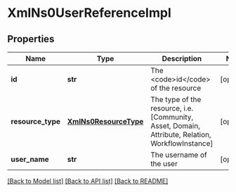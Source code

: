 # XmlNs0UserReferenceImpl

## Properties
Name | Type | Description | Notes
------------ | ------------- | ------------- | -------------
**id** | **str** | The &lt;code&gt;id&lt;/code&gt; of the resource | [optional] 
**resource_type** | [**XmlNs0ResourceType**](XmlNs0ResourceType.md) | The type of the resource, i.e. [Community, Asset, Domain, Attribute, Relation, WorkflowInstance] | [optional] 
**user_name** | **str** | The username of the user | [optional] 

[[Back to Model list]](../README.md#documentation-for-models) [[Back to API list]](../README.md#documentation-for-api-endpoints) [[Back to README]](../README.md)


